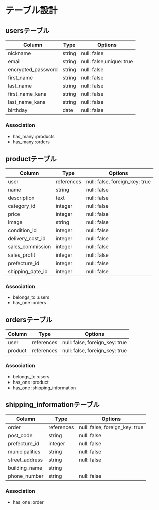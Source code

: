 # テーブル設計

## usersテーブル

| Column              | Type       | Options                   |
| ------------------- | ---------- | ------------------------- |
| nickname            | string     | null: false               |
| email               | string     | null: false,unique: true  |
| encrypted_password  | string     | null: false               |
| first_name          | string     | null: false               |
| last_name           | string     | null: false               |
| first_name_kana     | string     | null: false               |
| last_name_kana      | string     | null: false               |
| birthday            | date       | null: false               |


### Association
- has_many :products
- has_many :orders

## productテーブル

| Column             | Type       | Options                        |
| ------------------ | ---------- | ------------------------------ |
| user               | references | null: false, foreign_key: true |
| name               | string     | null: false                    |
| description        | text       | null: false                    |
| category_id        | integer    | null: false                    |
| price              | integer    | null: false                    |
| image              | string     | null: false                    |
| condition_id       | integer    | null: false                    |
| delivery_cost_id   | integer    | null: false                    |
| sales_commission   | integer    | null: false                    |
| sales_profit       | integer    | null: false                    |
| prefecture_id      | integer    | null: false                    |
| shipping_date_id   | integer    | null: false                    |


### Association
- belongs_to :users
- has_one :orders

## ordersテーブル

| Column        | Type       | Options                        |
| ------------- | ---------- | ------------------------------ |
| user          | references | null: false, foreign_key: true |
| product       | references | null: false, foreign_key: true |

### Association
- belongs_to :users
- has_one :product
- has_one :shipping_information

## shipping_informationテーブル

| Column              | Type       | Options                        |
| ------------------- | ---------- | ------------------------------ |
| order               | references | null: false, foreign_key: true |
| post_code           | string     | null: false                    |
| prefecture_id       | integer    | null: false                    |
| municipalities      | string     | null: false                    |
| street_address      | string     | null: false                    |
| building_name       | string     |                                |
| phone_number        | string     | null: false                    |


### Association
- has_one :order
